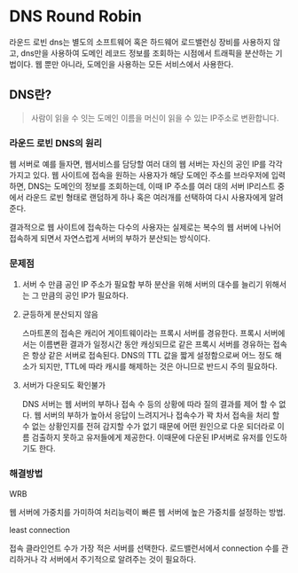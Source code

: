 # DNS Round Robin

라운드 로빈 dns는 별도의 소프트웨어 혹은 하드웨어 로드밸런싱 장비를 사용하지 않고,  dns만을 사용하여 도메인 레코드 정보를 조회하는 시점에서 트래픽을 분산하는 기법이다. 웹 뿐만 아니라, 도메인을 사용하는 모든 서비스에서 사용한다.

## DNS란?

> 사람이 읽을 수 잇는 도메인 이름을 머신이 읽을 수 있는 IP주소로 변환합니다.

### 라운드 로빈 DNS의 원리

웹 서버로 예를 들자면, 웹서비스를 담당할 여러 대의 웹 서버는 자신의 공인 IP를 각각 가지고 있다. 웹 사이트에 접속을 원하는 사용자가 해당 도메인 주소를 브라우저에 입력하면, DNS는 도메인의 정보를 조회하는데, 이때 IP 주소를 여러 대의 서버 IP리스트 중에서 라운드 로빈 형태로 랜덤하게 하나 혹은 여러개를 선택하여 다시 사용자에게 알려준다.

결과적으로 웹 사이트에 접속하는 다수의 사용자는 실제로는 복수의 웹 서버에 나뉘어 접속하게 되면서 자연스럽게 서버의 부하가 분산되는 방식이다.

### 문제점

1. 서버 수 만큼 공인 IP 주소가 필요함 부하 분산을 위해 서버의 대수를 늘리기 위해서는 그 만큼의 공인 IP가 필요하다.

2. 균등하게 분산되지 않음

   스마트폰의 접속은 캐리어 게이트웨이라는 프록시 서버를 경유한다. 프록시 서버에서는 이름변환 결과가 일정시간 동안 캐싱되므로 같은 프록시 서버를 경유하는 접속은 항상 같은 서버로 접속된다. DNS의 TTL 값을 짧게 설정함으로써 어느 정도 해소가 되지만, TTL에 따라 캐시를 해제하는 것은 아니므로 반드시 주의 필요하다.

3. 서버가 다운되도 확인불가

   DNS 서버는 웹 서버의 부하나 접속 수 등의 상황에 따라 질의 결과를 제어 할 수 없다. 웹 서버의 부하가 높아서 응답이 느려지거나 접속수가 꽉 차서 접속을 처리 할 수 없는 상황인지를 전혀 감지할 수가 없기 때문에 어떤 원인으로 다운 되더라로 이름 검출하지 못하고 유저들에게 제공한다. 이때문에 다운된 IP서버로 유저를 인도하기도 한다.

### 해결방법

WRB

웹 서버에 가중치를 가미하여 처리능력이 빠른 웹 서버에 높은 가중치를 설정하는 방법.

least connection

접속 클라인언트 수가 가장 적은 서버를 선택한다. 로드밸런서에서  connection 수를 관리하거나 각 서버에서 주기적으로 알려주는 것이 필요하다.